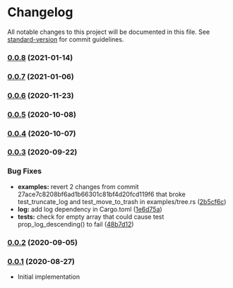 # Changelog

All notable changes to this project will be documented in this file. See [standard-version](https://github.com/conventional-changelog/standard-version) for commit guidelines.

### [0.0.8](https://github.com/maidsafe/crdt_tree/compare/v0.0.7...v0.0.8) (2021-01-14)

### [0.0.7](https://github.com/maidsafe/crdt_tree/compare/v0.0.6...v0.0.7) (2021-01-06)

### [0.0.6](https://github.com/maidsafe/crdt_tree/compare/v0.0.5...v0.0.6) (2020-11-23)

### [0.0.5](https://github.com/maidsafe/crdt_tree/compare/v0.0.4...v0.0.5) (2020-10-08)

### [0.0.4](https://github.com/maidsafe/crdt_tree/compare/v0.0.3...v0.0.4) (2020-10-07)

### [0.0.3](https://github.com/maidsafe/crdt_tree/compare/v0.0.2...v0.0.3) (2020-09-22)


### Bug Fixes

* **examples:** revert 2 changes from commit 27ace7c8208bf6ad1b66301c81bf4d20fcd119f6 that broke test_truncate_log and test_move_to_trash in examples/tree.rs ([2b5cf6c](https://github.com/maidsafe/crdt_tree/commit/2b5cf6c4095667e8e33465e6084a7da040ed410d))
* **log:** add log dependency in Cargo.toml ([1e6d75a](https://github.com/maidsafe/crdt_tree/commit/1e6d75a9f1a762935f9cd2cb13667b589894b310))
* **tests:** check for empty array that could cause test prop_log_descending() to fail ([48b7d12](https://github.com/maidsafe/crdt_tree/commit/48b7d121c26bb8f48b401a76d48ec3bd735ef705))

### [0.0.2](https://github.com/maidsafe/crdt_tree/compare/v0.0.1...v0.0.2) (2020-09-05)

### [0.0.1](https://github.com/maidsafe/crdt_tree/compare/v0.0.1...v0.0.1) (2020-08-27)
* Initial implementation
